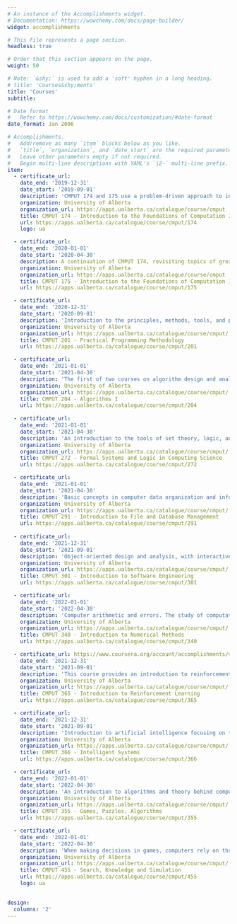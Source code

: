 ```yaml
---
# An instance of the Accomplishments widget.
# Documentation: https://wowchemy.com/docs/page-builder/
widget: accomplishments

# This file represents a page section.
headless: true

# Order that this section appears on the page.
weight: 50

# Note: `&shy;` is used to add a 'soft' hyphen in a long heading.
# title: 'Courses&shy;ments'
title: 'Courses'
subtitle:

# Date format
#   Refer to https://wowchemy.com/docs/customization/#date-format
date_format: Jan 2006

# Accomplishments.
#   Add/remove as many `item` blocks below as you like.
#   `title`, `organization`, and `date_start` are the required parameters.
#   Leave other parameters empty if not required.
#   Begin multi-line descriptions with YAML's `|2-` multi-line prefix.
item:
  - certificate_url: 
    date_end: '2019-12-31'
    date_start: '2019-09-01'
    description: 'CMPUT 174 and 175 use a problem-driven approach to introduce the fundamental ideas of Computing Science. Emphasis is on the underlying process behind the solution, independent of programming language or style. Basic notions of state, control flow, data structures, recursion, modularization, and testing are introduced through solving simple problems in a variety of domains such as text analysis, map navigation, game search, simulation, and cryptography. Students learn to program by reading and modifying existing programs as well as writing new ones. No prior programming experience is necessary. Prerequisite: Math 30 or 30-1. See Note (1) above. Credit cannot be obtained for CMPUT 174 if credit has already been obtained for CMPUT 274 or 275, except with permission of the Department.'
    organization: University of Alberta
    organization_url: https://apps.ualberta.ca/catalogue/course/cmput
    title: CMPUT 174 - Introduction to the Foundations of Computation I
    url: https://apps.ualberta.ca/catalogue/course/cmput/174
    logo: ua

  - certificate_url: 
    date_end: '2020-01-01'
    date_start: '2020-04-30'
    description: A continuation of CMPUT 174, revisiting topics of greater depth and complexity. More sophisticated notions such as objects, functional programming, and Abstract Data Types are explored. Various algorithms, including popular searching and sorting algorithms, are studied and compared in terms of time and space efficiency. Upon completion of this two course sequence, students from any discipline should be able to build programs to solve basic problems in their area, and will be prepared to take more advanced Computing Science courses. 
    organization: University of Alberta
    organization_url: https://apps.ualberta.ca/catalogue/course/cmput
    title: CMPUT 175 - Introduction to the Foundations of Computation II
    url: https://apps.ualberta.ca/catalogue/course/cmput/175

  - certificate_url:
    date_end: '2020-12-31'
    date_start: '2020-09-01'
    description: 'Introduction to the principles, methods, tools, and practices of the professional programmer. The lectures focus on the fundamental principles of software engineering based on abstract data types and their implementations. The laboratories offer an intensive apprenticeship to the aspiring software developer. Students use C and software development tools of the Unix environment. '
    organization: University of Alberta
    organization_url: https://apps.ualberta.ca/catalogue/course/cmput/
    title: CMPUT 201 - Practical Programming Methodology
    url: https://apps.ualberta.ca/catalogue/course/cmput/201

  - certificate_url:
    date_end: '2021-01-01'
    date_start: '2021-04-30'
    description: 'The first of two courses on algorithm design and analysis, with emphasis on fundamentals of searching, sorting, and graph algorithms. Examples include divide and conquer, dynamic programming, greedy methods, backtracking, and local search methods, together with analysis techniques to estimate program efficiency.'
    organization: University of Alberta
    organization_url: https://apps.ualberta.ca/catalogue/course/cmput/
    title: CMPUT 204 - Algorithms I
    url: https://apps.ualberta.ca/catalogue/course/cmput/204
  
  - certificate_url: 
    date_end: '2021-01-01'
    date_start: '2021-04-30'
    description: 'An introduction to the tools of set theory, logic, and induction, and their use in the practice of reasoning about algorithms and programs. Basic set theory; the notion of a function; counting; propositional and predicate logic and their proof systems; inductive definitions and proofs by induction; program specification and correctness. '
    organization: University of Alberta
    organization_url: https://apps.ualberta.ca/catalogue/course/cmput/
    title: CMPUT 272 - Formal Systems and Logic in Computing Science
    url: https://apps.ualberta.ca/catalogue/course/cmput/272

  - certificate_url: 
    date_end: '2021-01-01'
    date_start: '2021-04-30'
    description: 'Basic concepts in computer data organization and information processing; entity-relationship model; relational model; SQL and other relational query languages; storage architecture; physical organization of data; access methods for relational data. Programming experience (e.g., Python) is required for the course project. Prerequisites: CMPUT 175 or 274, and 272. '
    organization: University of Alberta
    organization_url: https://apps.ualberta.ca/catalogue/course/cmput/
    title: CMPUT 291 - Introduction to File and Database Management
    url: https://apps.ualberta.ca/catalogue/course/cmput/291
  
  - certificate_url: 
    date_end: '2021-12-31'
    date_start: '2021-09-01'
    description: 'Object-oriented design and analysis, with interactive applications as the primary example. Topics include: software process; revision control; Unified Modeling Language (UML); requirements; software architecture, design patterns, frameworks, design guidelines; unit testing; refactoring; software tools. '
    organization: University of Alberta
    organization_url: https://apps.ualberta.ca/catalogue/course/cmput/
    title: CMPUT 301 - Introduction to Software Engineering
    url: https://apps.ualberta.ca/catalogue/course/cmput/301

  - certificate_url: 
    date_end: '2022-01-01'
    date_start: '2022-04-30'
    description: 'Computer arithmetic and errors. The study of computational methods for solving problems in linear algebra, non-linear equations, optimization, interpolation and approximation, and integration. This course will provide a basic foundation in numerical methods that supports further study in machine learning; computer graphics, vision and multimedia; robotics; and other topics in Science and Engineering. '
    organization: University of Alberta
    organization_url: https://apps.ualberta.ca/catalogue/course/cmput/
    title: CMPUT 340 - Introduction to Numerical Methods
    url: https://apps.ualberta.ca/catalogue/course/cmput/340

  - certificate_url: https://www.coursera.org/account/accomplishments/verify/G6GG67HGZSQW
    date_end: '2021-12-31'
    date_start: '2021-09-01'
    description: 'This course provides an introduction to reinforcement learning intelligence, which focuses on the study and design of learning agents that interact with a complex, uncertain world to achieve a goal. Topics include multi-armed bandits, Markov decision processes, reinforcement learning, planning, and function approximation (online supervised learning). The course takes an information-processing approach to the concept of mind and briefly touches on perspectives from psychology, neuroscience, and philosophy. The course uses a recently created MOOC on Reinforcement Learning. '
    organization: University of Alberta
    organization_url: https://apps.ualberta.ca/catalogue/course/cmput/
    title: CMPUT 365 - Introduction to Reinforcement Learning
    url: https://apps.ualberta.ca/catalogue/course/cmput/365

  - certificate_url: 
    date_end: '2021-12-31'
    date_start: '2021-09-01'
    description: 'Introduction to artificial intelligence focusing on techniques for building intelligent software systems and agents. Topics include search and problem-solving techniques, knowledge representation and reasoning, reasoning and acting under uncertainty, and machine learning (including neural networks). Recent applications such as planning and scheduling, diagnosis, decision support systems, and data mining. '
    organization: University of Alberta
    organization_url: https://apps.ualberta.ca/catalogue/course/cmput/
    title: CMPUT 366 - Intelligent Systems
    url: https://apps.ualberta.ca/catalogue/course/cmput/366

  - certificate_url:
    date_end: '2022-01-01'
    date_start: '2022-04-30'
    description: 'An introduction to algorithms and theory behind computer programs that solve puzzles (mazes, peg solitaire, etc.) or play games (chess, Go, Hex, etc.). This course is intended for a general audience. '
    organization: University of Alberta
    organization_url: https://apps.ualberta.ca/catalogue/course/cmput/
    title: CMPUT 355 - Games, Puzzles, Algorithms
    url: https://apps.ualberta.ca/catalogue/course/cmput/355

  - certificate_url:
    date_end: '2022-01-01'
    date_start: '2022-04-30'
    description: 'When making decisions in games, computers rely on three main ideas: search, knowledge and simulations. Knowledge can be created by machine learning techniques and encoded in deep neural networks. Search and simulations help to understand the short and long-term consequences of possible actions. This course leads from basic concepts to state-of-the-art decision-making algorithms. '
    organization: University of Alberta
    organization_url: https://apps.ualberta.ca/catalogue/course/cmput/
    title: CMPUT 455 - Search, Knowledge and Simulation
    url: https://apps.ualberta.ca/catalogue/course/cmput/455
    logo: ua
    

design:
  columns: '2'
---
```


